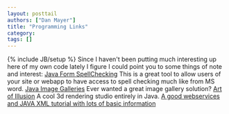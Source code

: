 ```yaml
---
layout: posttail
authors: ["Dan Mayer"]
title: "Programming Links"
category:
tags: []
---
```

{% include JB/setup %}
Since I haven't been putting much interesting up here of my own code lately I figure I could point you to some things of note and interest:    [Java Form SpellChecking](http://www.broken-notebook.com/spell.php) This is a great tool to allow users of your site or webapp to have access to spell checking much like from MS word.    [Java Image Galleries](http://cocoongallery.sourceforge.net/) Ever wanted a great image gallery solution?    [Art of Illusion](http://aoi.sourceforge.net/) A cool 3d rendering studio entirely in Java.    [A good webservices and JAVA XML tutorial with lots of basic information](http://java.sun.com/webservices/docs/1.3/tutorial/doc/)